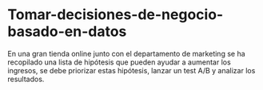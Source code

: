 # Tomar-decisiones-de-negocio-basado-en-datos
En una gran tienda online junto con el departamento de marketing se ha recopilado una lista de hipótesis que pueden ayudar a aumentar los ingresos, se debe priorizar estas hipótesis, lanzar un test A/B y analizar los resultados.
